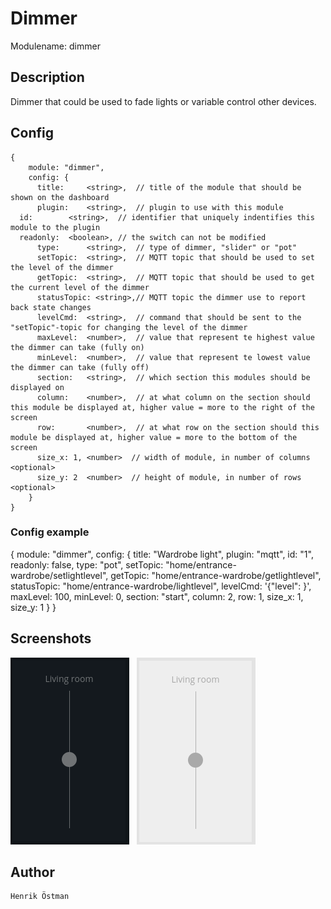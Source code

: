 # Dimmer

Modulename: dimmer


## Description

Dimmer that could be used to fade lights or variable control other devices.


## Config

    {
        module: "dimmer",
        config: {
          title:     <string>,  // title of the module that should be shown on the dashboard
          plugin:    <string>,  // plugin to use with this module
	  id:        <string>,  // identifier that uniquely indentifies this module to the plugin
	  readonly:  <boolean>, // the switch can not be modified
          type:      <string>,  // type of dimmer, "slider" or "pot"
          setTopic:  <string>,  // MQTT topic that should be used to set the level of the dimmer
          getTopic:  <string>,  // MQTT topic that should be used to get the current level of the dimmer
          statusTopic: <string>,// MQTT topic the dimmer use to report back state changes
          levelCmd:  <string>,  // command that should be sent to the "setTopic"-topic for changing the level of the dimmer
          maxLevel:  <number>,  // value that represent te highest value the dimmer can take (fully on)
          minLevel:  <number>,  // value that represent te lowest value the dimmer can take (fully off)
          section:   <string>,  // which section this modules should be displayed on
          column:    <number>,  // at what column on the section should this module be displayed at, higher value = more to the right of the screen
          row:       <number>,  // at what row on the section should this module be displayed at, higher value = more to the bottom of the screen
          size_x: 1, <number>  // width of module, in number of columns <optional>
          size_y: 2  <number>  // height of module, in number of rows <optional>
        }
    }


### Config example

{
        module: "dimmer",
        config: {
          title: "Wardrobe light",
          plugin: "mqtt",
          id: "1",
          readonly: false,
          type: "pot",
          setTopic: "home/entrance-wardrobe/setlightlevel",
          getTopic: "home/entrance-wardrobe/getlightlevel",
          statusTopic: "home/entrance-wardrobe/lightlevel",
          levelCmd: '{"level": <level>}',
          maxLevel: 100,
          minLevel: 0,
          section: "start",
          column: 2,
          row: 1,
          size_x: 1,
          size_y: 1
        }
      }

## Screenshots

![dimmer with dark theme](doc/dimmer-dark.png "Dimmer - dark theme") &nbsp; ![dimmer with light theme](doc/dimmer-light.png "Dimmer - light theme")


## Author

    Henrik Östman

